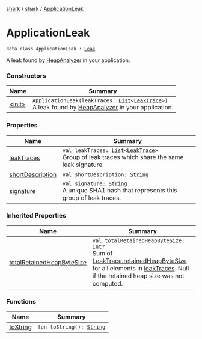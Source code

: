 [shark](../../index.md) / [shark](../index.md) / [ApplicationLeak](./index.md)

# ApplicationLeak

`data class ApplicationLeak : `[`Leak`](../-leak/index.md)

A leak found by [HeapAnalyzer](../-heap-analyzer/index.md) in your application.

### Constructors

| Name | Summary |
|---|---|
| [&lt;init&gt;](-init-.md) | `ApplicationLeak(leakTraces: `[`List`](https://kotlinlang.org/api/latest/jvm/stdlib/kotlin.collections/-list/index.html)`<`[`LeakTrace`](../-leak-trace/index.md)`>)`<br>A leak found by [HeapAnalyzer](../-heap-analyzer/index.md) in your application. |

### Properties

| Name | Summary |
|---|---|
| [leakTraces](leak-traces.md) | `val leakTraces: `[`List`](https://kotlinlang.org/api/latest/jvm/stdlib/kotlin.collections/-list/index.html)`<`[`LeakTrace`](../-leak-trace/index.md)`>`<br>Group of leak traces which share the same leak signature. |
| [shortDescription](short-description.md) | `val shortDescription: `[`String`](https://kotlinlang.org/api/latest/jvm/stdlib/kotlin/-string/index.html) |
| [signature](signature.md) | `val signature: `[`String`](https://kotlinlang.org/api/latest/jvm/stdlib/kotlin/-string/index.html)<br>A unique SHA1 hash that represents this group of leak traces. |

### Inherited Properties

| Name | Summary |
|---|---|
| [totalRetainedHeapByteSize](../-leak/total-retained-heap-byte-size.md) | `val totalRetainedHeapByteSize: `[`Int`](https://kotlinlang.org/api/latest/jvm/stdlib/kotlin/-int/index.html)`?`<br>Sum of [LeakTrace.retainedHeapByteSize](../-leak-trace/retained-heap-byte-size.md) for all elements in [leakTraces](../-leak/leak-traces.md). Null if the retained heap size was not computed. |

### Functions

| Name | Summary |
|---|---|
| [toString](to-string.md) | `fun toString(): `[`String`](https://kotlinlang.org/api/latest/jvm/stdlib/kotlin/-string/index.html) |
